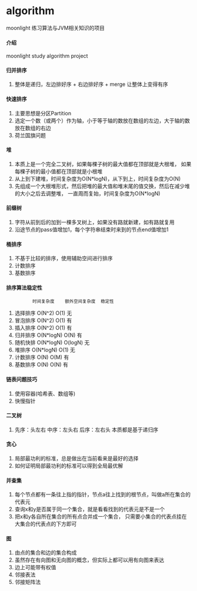 # algorithm

moonlight 练习算法与JVM相关知识的项目

#### 介绍
moonlight study algorithm project

#### 归并排序

1.  整体是递归，左边排好序 + 右边排好序 + merge 让整体上变得有序

#### 快速排序

1.  主要思想是分区Partition
2.  选定一个数（或两个）作为轴，小于等于轴的数放在数组的左边，大于轴的数放在数组的右边
3.  荷兰国旗问题

#### 堆

1.  本质上是一个完全二叉树，如果每棵子树的最大值都在顶部就是大根堆，
    如果每棵子树的最小值都在顶部就是小根堆
2.  从上到下建堆，时间复杂度为O(N*logN)，从下到上，时间复杂度为O(N) 
3.  先组成一个大根堆形式，然后把堆的最大值和堆末尾的值交换，然后在减少堆的大小之后去调整堆，
    一直周而复始，时间复杂度为O(N*logN) 

#### 前缀树

1.  字符从前到后的加到一棵多叉树上，如果没有路就新建，如有路就复用
2.  沿途节点的pass值增加1，每个字符串结束时来到的节点end值增加1

#### 桶排序

1.  不基于比较的排序，使用辅助空间进行排序
2.  计数排序
3.  基数排序

#### 排序算法稳定性

		      时间复杂度	   额外空间复杂度  稳定性
1.  选择排序		O(N^2)			O(1)		无
2.  冒泡排序		O(N^2)			O(1)		有
3.  插入排序		O(N^2)			O(1)		有
4.  归并排序		O(N*logN)		O(N)		有
5.  随机快排		O(N*logN)		O(logN)		无
6.  堆排序		O(N*logN)		O(1)		无
7.  计数排序		O(N)			O(M)		有
8.  基数排序		O(N)			O(N)		有

#### 链表问题技巧

1.  使用容器(哈希表、数组等)
2.  快慢指针 

#### 二叉树

1.  先序：头左右  中序：左头右  后序：左右头  本质都是基于递归序

#### 贪心

1.  局部最功利的标准，总是做出在当前看来是最好的选择
2.  如何证明局部最功利的标准可以得到全局最优解

#### 并查集

1.  每个节点都有一条往上指的指针，节点a往上找到的根节点，叫做a所在集合的代表元
2.  查询x和y是否属于同一个集合，就是看看找到的代表元是不是一个
3.  把x和y各自所在集合的所有点合并成一个集合，
    只需要小集合的代表点挂在大集合的代表点的下方即可
    
#### 图

1.  由点的集合和边的集合构成
2.  虽然存在有向图和无向图的概念，但实际上都可以用有向图来表达
3.  边上可能带有权值
4.  邻接表法
5.  邻接矩阵法